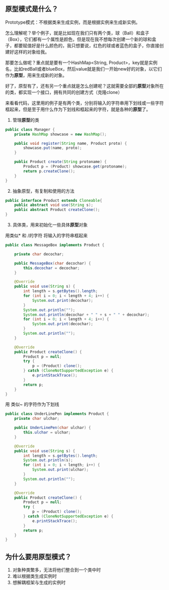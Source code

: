 
## 原型模式是什么？
Prototype模式：不根据类来生成实例，而是根据实例来生成新实例。

怎么理解呢？举个例子，就是比如现在我们只有两个类，球（Ball）和盒子（Box），它们都有一个属性是颜色，但是现在我不想每次创建一个新的球和盒子，都要赋值好是什么颜色的，我只想要说，红色的球或者蓝色的盒子，你直接创建好这样的对象给我。

那要怎么做呢？重点就是要有一个HashMap<String, Product>，key就是实例名，比如redBall或者blueBox，然后value就是我们一开始new好的对象，以它们作为**原型**，用来生成新的对象。

好了，原型有了，还有另一个重点就是怎么创建呢？这就需要全部的**原型**对象所在的类，都实现一个接口，拥有共同的创建方式（克隆clone）

来看看代码，这里用的例子是有两个类，分别将输入的字符串用下划线或一些字符框起来，但是至于用什么作为下划线和框起来的字符，就是各种的**原型**了。
1. 管理**原型**的类
```java
public class Manager {
    private HashMap showcase = new HashMap();

    public void register(String name, Product proto) {
        showcase.put(name, proto);
    }

    public Product create(String protoname) {
        Product p = (Product) showcase.get(protoname);
        return p.createClone();
    }
}
```

2. 抽象原型，有复制和使用的方法
```java
public interface Product extends Cloneable{
    public abstract void use(String s);
    public abstract Product createClone();
}
```


3. 具体类，用来初始化一些具体**原型**对象

用类似* 和 /的字符 将输入的字符串框起来
```java
public class MessageBox implements Product {

    private char decochar;

    public MessageBox(char decochar) {
        this.decochar = decochar;
    }

    @Override
    public void use(String s) {
        int length = s.getBytes().length;
        for (int i = 0; i < length + 4; i++) {
            System.out.print(decochar);
        }
        System.out.println("");
        System.out.println(decochar + " " + s + " " + decochar);
        for (int i = 0; i < length + 4; i++) {
            System.out.print(decochar);
        }
        System.out.println("");
    }

    @Override
    public Product createClone() {
        Product p = null;
        try {
            p = (Product) clone();
        } catch (CloneNotSupportedException e) {
            e.printStackTrace();
        }
        return p;
    }
}
```

用 类似~ 的字符作为下划线
```java
public class UnderLinePen implements Product {
    private char ulchar;

    public UnderLinePen(char ulchar) {
        this.ulchar = ulchar;
    }

    @Override
    public void use(String s) {
        int length = s.getBytes().length;
        System.out.println(s);
        for (int i = 0; i < length; i++) {
            System.out.print(ulchar);
        }
        System.out.println("");
    }

    @Override
    public Product createClone() {
        Product p = null;
        try {
            p = (Product) clone();
        } catch (CloneNotSupportedException e) {
            e.printStackTrace();
        }
        return p;
    }
}

```

## 为什么要用原型模式？
1. 对象种类繁多，无法将他们整合到一个类中时
2. 难以根据类生成实例时
3. 想解耦框架与生成的实例时

